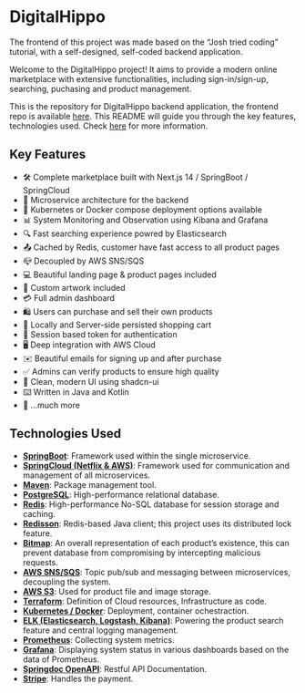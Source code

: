 # DigitalHippo



The frontend of this project was made based on the “Josh tried coding” tutorial, with a self-designed, self-coded backend application.



Welcome to the DigitalHippo project! It aims to provide a modern online marketplace with extensive functionalities, including sign-in/sign-up, searching, puchasing and product management.



This is the repository for DigitalHippo backend application, the frontend repo is available [here](https://github.com/LeopoldXing/digitalhippo). This README will guide you through the key features, technologies used. Check [here](https://blogs.leopoldhsing.com/digitalhippo/) for more information.



## Key Features

- 🛠️ Complete marketplace built with Next.js 14 / SpringBoot / SpringCloud
- 💾 Microservice architecture for the backend
- 🚢 Kubernetes or Docker compose deployment options available
- 📊 System Monitoring and Observation using Kibana and Grafana
- 🔍 Fast searching experience powred by Elasticsearch
- 📤 Cached by Redis, customer have fast access to all product pages
- 📪 Decoupled by AWS SNS/SQS
- 💻 Beautiful landing page & product pages included
- 🎨 Custom artwork included
- 💳 Full admin dashboard
- 🛍️ Users can purchase and sell their own products
- 🛒 Locally and Server-side persisted shopping cart
- 🔑 Session based token for authentication
- 🖥️ Deep integration with AWS Cloud
- ✉️ Beautiful emails for signing up and after purchase
- ✅ Admins can verify products to ensure high quality
- 🌟 Clean, modern UI using shadcn-ui
- ⌨️ Written in Java and Kotlin
- 🎁 ...much more



## Technologies Used

- **[SpringBoot](https://spring.io/projects/spring-boot)**: Framework used within the single microservice.
- **[SpringCloud (Netflix & AWS)](https://spring.io/projects/spring-cloud)**: Framework used for communication and management of all microservices.
- **[Maven](https://maven.apache.org/)**: Package management tool.
- **[PostgreSQL](https://www.postgresql.org/)**: High-performance relational database.
- **[Redis](https://redis.io/)**: High-performance No-SQL database for session storage and caching.
- **[Redisson](https://redisson.org/)**: Redis-based Java client; this project uses its distributed lock feature.
- **[Bitmap]()**: An overall representation of each product’s existence, this can prevent database from compromising by intercepting malicious requests.
- **[AWS SNS/SQS](https://aws.amazon.com/sns/)**: Topic pub/sub and messaging between microservices, decoupling the system.
- **[AWS S3](https://aws.amazon.com/s3/)**: Used for product file and image storage.
- **[Terraform](https://www.terraform.io/)**: Definition of Cloud resources, Infrastructure as code.
- **[Kubernetes / Docker](https://kubernetes.io/)**: Deployment, container ochestraction.
- **[ELK (Elasticsearch, Logstash, Kibana)](https://www.elastic.co/elastic-stack)**: Powering the product search feature and central logging management.
- **[Prometheus](https://prometheus.io/)**: Collecting system metrics.
- **[Grafana](https://grafana.com/)**: Displaying system status in various dashboards based on the data of Prometheus.
- **[Springdoc OpenAPI](https://springdoc.org/)**: Restful API Documentation.
- **[Stripe](https://stripe.com/en-ca)**: Handles the payment.